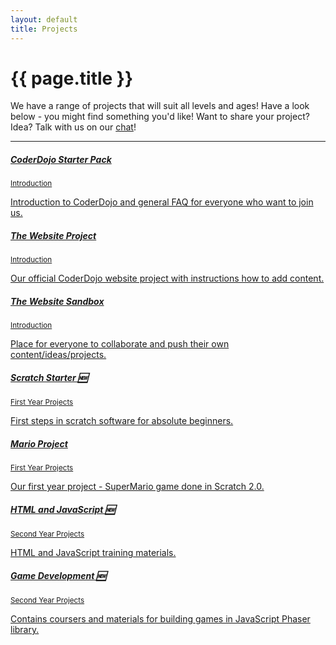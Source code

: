 ```yaml
---
layout: default
title: Projects
---
```

<div class="jumbotron">
  <h1 class="display-3">{{ page.title }}</h1>
  <p class="lead">
    We have a range of projects that will suit all levels and ages! Have a look below - you might find something you'd like! Want to share your project? Idea? Talk with us on our <a href="https://gitter.im/Coderdojo-Ardkeen/Lobby">chat</a>!
  </p>
  <hr class="my-4">
  <div class="list-group">
    <a href="{{site.url}}/project/general/starter" class="list-group-item list-group-item-action flex-column align-items-start">
      <div class="d-flex w-100 justify-content-between">
        <h5 class="mb-1">CoderDojo Starter Pack</h5>
        <small>Introduction</small>
      </div>
      <p class="mb-1">Introduction to CoderDojo and general FAQ for everyone who want to join us.</p>
    </a>
    <a href="{{site.url}}/project/general/website" class="list-group-item list-group-item-action flex-column align-items-start">
      <div class="d-flex w-100 justify-content-between">
        <h5 class="mb-1">The Website Project</h5>
        <small>Introduction</small>
      </div>
      <p class="mb-1">Our official CoderDojo website project with instructions how to add content.</p>
    </a>
    <a href="{{site.url}}/project/sandbox" class="list-group-item list-group-item-action flex-column align-items-start">
      <div class="d-flex w-100 justify-content-between">
        <h5 class="mb-1">The Website Sandbox</h5>
        <small>Introduction</small>
      </div>
      <p class="mb-1">Place for everyone to collaborate and push their own content/ideas/projects.</p>
    </a>
    <a href="{{site.url}}/project/scratch/starter" class="list-group-item list-group-item-action flex-column align-items-start">
      <div class="d-flex w-100 justify-content-between">
        <h5 class="mb-1">Scratch Starter 🆕</h5>
        <small>First Year Projects</small>
      </div>
      <p class="mb-1">First steps in scratch software for absolute beginners.</p>
    </a>
    <a href="{{site.url}}/project/scratch/mario" class="list-group-item list-group-item-action flex-column align-items-start">
      <div class="d-flex w-100 justify-content-between">
        <h5 class="mb-1">Mario Project</h5>
        <small>First Year Projects</small>
      </div>
      <p class="mb-1">Our first year project - SuperMario game done in Scratch 2.0.</p>
    </a>
    <a href="{{site.url}}/project/general/starter" class="list-group-item list-group-item-action flex-column align-items-start">
      <div class="d-flex w-100 justify-content-between">
        <h5 class="mb-1">HTML and JavaScript 🆕</h5>
        <small>Second Year Projects</small>
      </div>
      <p class="mb-1">HTML and JavaScript training materials.</p>
    </a>
    <a href="{{site.url}}/project/general/website" class="list-group-item list-group-item-action flex-column align-items-start">
      <div class="d-flex w-100 justify-content-between">
        <h5 class="mb-1">Game Development 🆕</h5>
        <small>Second Year Projects</small>
      </div>
      <p class="mb-1">Contains coursers and materials for building games in JavaScript Phaser library.</p>
    </a>
  </div>
</div>